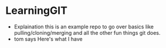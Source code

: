 # LearningGIT
 
- Explaination
this is an example repo to go over basics like pulling/cloning/merging and all the other fun things git does.
- tom says
Here's what I have
